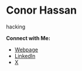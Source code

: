 # Conor Hassan

hacking 

**Connect with Me:**
- [Webpage](https://www.conorhassan.com/)
- [LinkedIn](https://linkedin.com/in/conorhassan)
- [X](https://twitter.com/hassanconor)
